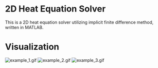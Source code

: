 # 2D Heat Equation Solver
This is a 2D heat equation solver utilizing implicit finite difference method, written in MATLAB.

# Visualization
![example_1.gif](/animations/example_1.gif?raw=true)
![example_2.gif](/animations/example_2.gif?raw=true)
![example_3.gif](/animations/example_3.gif?raw=true)
